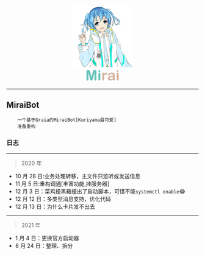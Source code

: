 <div align="center">
   <img width="160" src="docs/mirai.png" alt="logo">
   </br>
   <img width="95" src="docs/mirai.svg" alt="title">
</div>

---

## MiraiBot

```txt
    一个基于Graia的MiraiBot[Kuriyama最可爱]
    准备重构
```

### 日志

---

> 2020 年

- 10 月 28 日:业务处理转移，主文件只监听或发送信息
- 11 月 5 日:重构调通[丰富功能,挂服务器]
- 12 月 3 日：菜鸡撞黑箱撞出了启动脚本，可惜不能`systemctl enable`:joy:
- 12 月 12 日：多类型消息支持，优化代码
- 12 月 13 日：为什么卡片发不出去

---

> 2021 年

- 1 月 4 日：更换官方启动器
- 6 月 24 日：整理、拆分
